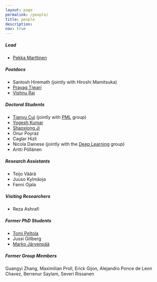 ```yaml
---
layout: page
permalink: /people/
title: people
description:
nav: true
---
```


##### Lead
- [Pekka Marttinen](https://users.ics.aalto.fi/~pemartti/)

##### Postdocs

- Santosh Hiremath (jointly with Hiroshi Mamitsuka)
- [Prayag Tiwari](https://prayagtiwari.github.io/)
- [Vishnu Raj](https://v-i-s-h.github.io/)

##### Doctoral Students
- [Tianyu Cui](https://tycui.github.io/) (jointly with [PML](https://research.cs.aalto.fi/pml/) group)
- [Yogesh Kumar](https://ykumards.github.io/demic-homepage/)
- [Shaoxiong Ji](http://shaoxiong.ml/)
- Onur Poyraz
- Caglar Hizli
- Nicola Dainese (jointly with the [Deep Learning](https://research.cs.aalto.fi/bayes/index.shtml) group)
- Antti Pöllänen


##### Research Assistants
- Teijo Väärä
- Juuso Kylmäoja
- Fanni Ojala


##### Visiting Researchers
- Reza Ashrafi

##### Former PhD Students
- [Tomi Peltola](http://www.tmpl.fi/)
- Jussi Gillberg
- [Marko Järvenpää](https://mjarvenpaa.github.io/)

##### Former Group Members
Guangyi Zhang, Maximilian Proll, Erick Gijon, Alejandro Ponce de Leon Chavez, Berrenur Saylam, Severi Rissanen

